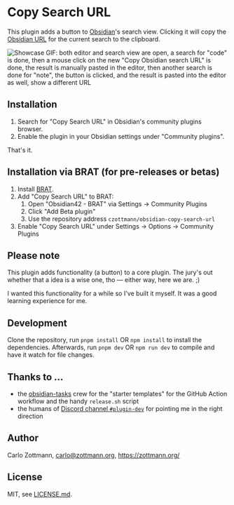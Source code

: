 # Copy Search URL

This plugin adds a button to [Obsidian](https://obsidian.md)'s search view.
Clicking it will copy the [Obsidian URL](https://help.obsidian.md/Advanced+topics/Using+obsidian+URI#Action+search)
for the current search to the clipboard.

![Showcase GIF: both editor and search view are open, a search for "code" is done, then a mouse click on the new "Copy Obsidian search URL" is done, the result is manually pasted in the editor, then another search is done for "note", the button is clicked, and the result is pasted into the editor as well, show a different URL](https://raw.githubusercontent.com/czottmann/obsidian-copy-search-url/master/showcase.gif)


## Installation

1. Search for "Copy Search URL" in Obsidian's community plugins browser.
2. Enable the plugin in your Obsidian settings under "Community plugins".

That's it.


## Installation via BRAT (for pre-releases or betas)

1. Install [BRAT](https://github.com/TfTHacker/obsidian42-brat).
2. Add "Copy Search URL" to BRAT:
    1. Open "Obsidian42 - BRAT" via Settings → Community Plugins
    2. Click "Add Beta plugin"
    3. Use the repository address `czottmann/obsidian-copy-search-url`
3. Enable "Copy Search URL" under Settings → Options → Community Plugins


## Please note

This plugin adds functionality (a button) to a core plugin. The jury's out
whether that a idea is a wise one, tho — either way, here we are. ;)

I wanted this functionality for a while so I've built it myself.  It was a good
learning experience for me.


## Development

Clone the repository, run `pnpm install` OR `npm install` to install the
dependencies.  Afterwards, run `pnpm dev` OR `npm run dev` to compile and have
it watch for file changes.


## Thanks to …

- the [obsidian-tasks](https://github.com/obsidian-tasks-group/obsidian-tasks)
  crew for the "starter templates" for the GitHub Action workflow and the handy
  `release.sh` script
- the humans of [Discord channel `#plugin-dev`](https://discord.com/channels/686053708261228577/840286264964022302)
  for pointing me in the right direction


## Author

Carlo Zottmann, <carlo@zottmann.org>, https://zottmann.org/


## License

MIT, see [LICENSE.md](LICENSE.md).
